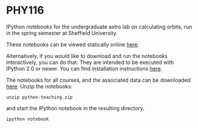 PHY116
========================================================

IPython notebooks for the undergraduate astro lab on calculating
orbits, run in the spring semester at Sheffield University. 

These notebooks can be viewed statically online  [here](http://nbviewer.ipython.org/github/StuartLittlefair/python-teaching/tree/master/PHY116/).

Alternatively, if you would like to download and run the notebooks
interactively, you can do that. They are intended to be executed
with IPython 2.0 or newer. You can find installation instructions
[here](http://ipython.org/install.html).

The notebooks for all courses, and  the associated data can be downloaded 
[here](https://github.com/StuartLittlefair/python-teaching/zipball/master).
Unzip the notebooks:

```
unzip python-teaching.zip
```

and start the IPython notebook in the resulting directory.

```
ipython notebook
```





